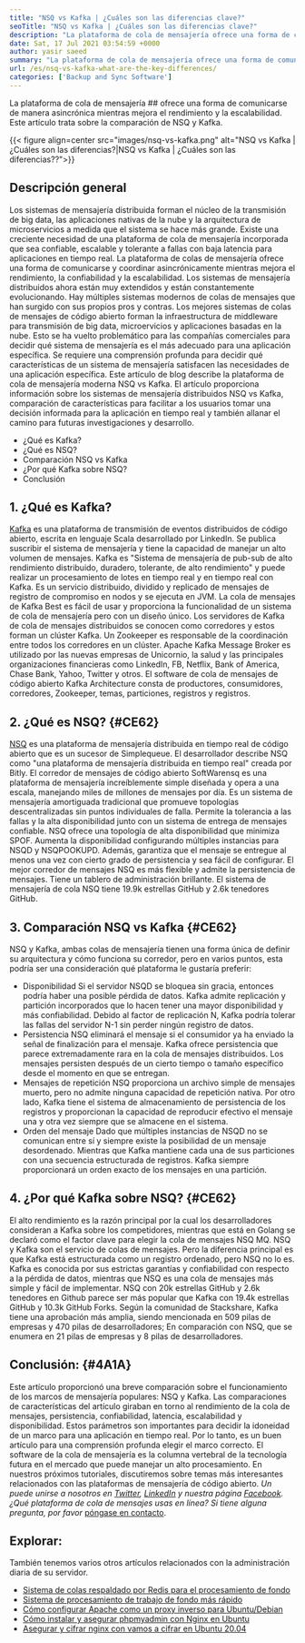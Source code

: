 ```yaml
---
title: "NSQ vs Kafka | ¿Cuáles son las diferencias clave?" 
seoTitle: "NSQ vs Kafka | ¿Cuáles son las diferencias clave?" 
description: "La plataforma de cola de mensajería ofrece una forma de comunicarse de manera asincrónica. Este artículo trata sobre las diferencias del sistema de colas de mensajes distribuidos NSQ y Kafka." 
date: Sat, 17 Jul 2021 03:54:59 +0000
author: yasir saeed
summary: "La plataforma de cola de mensajería ofrece una forma de comunicarse de manera asincrónica mientras mejora el rendimiento y la escalabilidad. Este artículo trata sobre la comparación de NSQ y Kafka." 
url: /es/nsq-vs-kafka-what-are-the-key-differences/
categories: ['Backup and Sync Software']
---
```


La plataforma de cola de mensajería ## ofrece una forma de comunicarse de manera asincrónica mientras mejora el rendimiento y la escalabilidad. Este artículo trata sobre la comparación de NSQ y Kafka.

{{< figure align=center src="images/nsq-vs-kafka.png" alt="NSQ vs Kafka | ¿Cuáles son las diferencias?|NSQ vs Kafka | ¿Cuáles son las diferencias??">}}


## **Descripción general**
Los sistemas de mensajería distribuida forman el núcleo de la transmisión de big data, las aplicaciones nativas de la nube y la arquitectura de microservicios a medida que el sistema se hace más grande. Existe una creciente necesidad de una plataforma de cola de mensajería incorporada que sea confiable, escalable y tolerante a fallas con baja latencia para aplicaciones en tiempo real. La plataforma de colas de mensajería ofrece una forma de comunicarse y coordinar asincrónicamente mientras mejora el rendimiento, la confiabilidad y la escalabilidad.
Los sistemas de mensajería distribuidos ahora están muy extendidos y están constantemente evolucionando. Hay múltiples sistemas modernos de colas de mensajes que han surgido con sus propios pros y contras. Los mejores sistemas de colas de mensajes de código abierto forman la infraestructura de middleware para transmisión de big data, microervicios y aplicaciones basadas en la nube. Esto se ha vuelto problemático para las compañías comerciales para decidir qué sistema de mensajería es el más adecuado para una aplicación específica. Se requiere una comprensión profunda para decidir qué características de un sistema de mensajería satisfacen las necesidades de una aplicación específica.
Este artículo de blog describe la plataforma de cola de mensajería moderna NSQ vs Kafka. El artículo proporciona información sobre los sistemas de mensajería distribuidos NSQ vs Kafka, comparación de características para facilitar a los usuarios tomar una decisión informada para la aplicación en tiempo real y también allanar el camino para futuras investigaciones y desarrollo.
  * ¿Qué es Kafka?
  * ¿Qué es NSQ?
  * Comparación NSQ vs Kafka
  * ¿Por qué Kafka sobre NSQ?
  * Conclusión

## 1. ¿Qué es Kafka?
[Kafka][1] es una plataforma de transmisión de eventos distribuidos de código abierto, escrita en lenguaje Scala desarrollado por LinkedIn. Se publica suscribir el sistema de mensajería y tiene la capacidad de manejar un alto volumen de mensajes. Kafka es "Sistema de mensajería de pub-sub de alto rendimiento distribuido, duradero, tolerante, de alto rendimiento" y puede realizar un procesamiento de lotes en tiempo real y en tiempo real con Kafka. Es un servicio distribuido, dividido y replicado de mensajes de registro de compromiso en nodos y se ejecuta en JVM. La cola de mensajes de Kafka Best es fácil de usar y proporciona la funcionalidad de un sistema de cola de mensajería pero con un diseño único.
Los servidores de Kafka de cola de mensajes distribuidos se conocen como corredores y estos forman un clúster Kafka. Un Zookeeper es responsable de la coordinación entre todos los corredores en un clúster. Apache Kafka Message Broker es utilizado por las nuevas empresas de Unicornio, la salud y las principales organizaciones financieras como LinkedIn, FB, Netflix, Bank of America, Chase Bank, Yahoo, Twitter y otros. El software de cola de mensajes de código abierto Kafka Architecture consta de productores, consumidores, corredores, Zookeeper, temas, particiones, registros y registros.

## 2. ¿Qué es NSQ? {#CE62}
[NSQ][2] es una plataforma de mensajería distribuida en tiempo real de código abierto que es un sucesor de Simplequeue. El desarrollador describe NSQ como "una plataforma de mensajería distribuida en tiempo real" creada por Bitly. El corredor de mensajes de código abierto SoftWarensq es una plataforma de mensajería increíblemente simple diseñada y opera a una escala, manejando miles de millones de mensajes por día. Es un sistema de mensajería amortiguada tradicional que promueve topologías descentralizadas sin puntos individuales de falla. Permite la tolerancia a las fallas y la alta disponibilidad junto con un sistema de entrega de mensajes confiable.
NSQ ofrece una topología de alta disponibilidad que minimiza SPOF. Aumenta la disponibilidad configurando múltiples instancias para NSQD y NSQPOOKUPD. Además, garantiza que el mensaje se entregue al menos una vez con cierto grado de persistencia y sea fácil de configurar. El mejor corredor de mensajes NSQ es más flexible y admite la persistencia de mensajes. Tiene un tablero de administración brillante. El sistema de mensajería de cola NSQ tiene 19.9k estrellas GitHub y 2.6k tenedores GitHub.

## 3. Comparación NSQ vs Kafka {#CE62}
NSQ y Kafka, ambas colas de mensajería tienen una forma única de definir su arquitectura y cómo funciona su corredor, pero en varios puntos, esta podría ser una consideración qué plataforma le gustaría preferir:
  * Disponibilidad
Si el servidor NSQD se bloquea sin gracia, entonces podría haber una posible pérdida de datos. Kafka admite replicación y partición incorporados que lo hacen tener una mayor disponibilidad y más confiabilidad. Debido al factor de replicación N, Kafka podría tolerar las fallas del servidor N-1 sin perder ningún registro de datos.
  * Persistencia
NSQ eliminará el mensaje si el consumidor ya ha enviado la señal de finalización para el mensaje.
Kafka ofrece persistencia que parece extremadamente rara en la cola de mensajes distribuidos. Los mensajes persisten después de un cierto tiempo o tamaño específico desde el momento en que se entregan.
  * Mensajes de repetición
NSQ proporciona un archivo simple de mensajes muerto, pero no admite ninguna capacidad de repetición nativa.
Por otro lado, Kafka tiene el sistema de almacenamiento de persistencia de los registros y proporcionan la capacidad de reproducir efectivo el mensaje una y otra vez siempre que se almacene en el sistema.
  * Orden del mensaje
Dado que múltiples instancias de NSQD no se comunican entre sí y siempre existe la posibilidad de un mensaje desordenado. Mientras que Kafka mantiene cada una de sus particiones con una secuencia estructurada de registros. Kafka siempre proporcionará un orden exacto de los mensajes en una partición.

## 4. ¿Por qué Kafka sobre NSQ? {#CE62}
El alto rendimiento es la razón principal por la cual los desarrolladores consideran a Kafka sobre los competidores, mientras que está en Golang se declaró como el factor clave para elegir la cola de mensajes NSQ MQ. NSQ y Kafka son el servicio de colas de mensajes. Pero la diferencia principal es que Kafka está estructurada como un registro ordenado, pero NSQ no lo es. Kafka es conocida por sus estrictas garantías y confiabilidad con respecto a la pérdida de datos, mientras que NSQ es una cola de mensajes más simple y fácil de implementar.
NSQ con 20k estrellas GitHub y 2.6k tenedores en Github parece ser más popular que Kafka con 19.4k estrellas GitHub y 10.3k GitHub Forks. Según la comunidad de Stackshare, Kafka tiene una aprobación más amplia, siendo mencionada en 509 pilas de empresas y 470 pilas de desarrolladores; En comparación con NSQ, que se enumera en 21 pilas de empresas y 8 pilas de desarrolladores.

## Conclusión: {#4A1A}
Este artículo proporcionó una breve comparación sobre el funcionamiento de los marcos de mensajería populares: NSQ y Kafka. Las comparaciones de características del artículo giraban en torno al rendimiento de la cola de mensajes, persistencia, confiabilidad, latencia, escalabilidad y disponibilidad. Estos parámetros son importantes para decidir la idoneidad de un marco para una aplicación en tiempo real. Por lo tanto, es un buen artículo para una comprensión profunda elegir el marco correcto. El software de la cola de mensajería es la columna vertebral de la tecnología futura en el mercado que puede manejar un alto procesamiento. En nuestros próximos tutoriales, discutiremos sobre temas más interesantes relacionados con las plataformas de mensajería de código abierto.
_Un puede unirse a nosotros en [Twitter][3], [LinkedIn][4] y nuestra página [Facebook][5]. ¿Qué plataforma de cola de mensajes usas en línea? Si tiene alguna pregunta, por favor_ [póngase en contacto][6].

## Explorar:
También tenemos varios otros artículos relacionados con la administración diaria de su servidor.
  * [Sistema de colas respaldado por Redis para el procesamiento de fondo][7]
  * [Sistema de procesamiento de trabajo de fondo más rápido][8]
  * [Cómo configurar Apache como un proxy inverso para Ubuntu/Debian][9]
  * [Cómo instalar y asegurar phpmyadmin con Nginx en Ubuntu][10]
  * [Asegurar y cifrar nginx con vamos a cifrar en Ubuntu 20.04][11]

  
[1]: https://kafka.apache.org/
[2]: https://nsq.io/
[3]: https://twitter.com/containerize_co
[4]: https://www.linkedin.com/company/containerize/
[5]: http://facebook.com/containerize
[6]: mailto:yasir.saeed@aspose.com
[7]: https://products.containerize.com/message-queue-software/resque/
[8]: https://products.containerize.com/message-queue-software/sidekiq/
[9]: https://blog.containerize.com/web-server-solution-stack/how-to-configure-apache-as-a-reverse-proxy-for-ubuntudebian/
[10]: https://blog.containerize.com/web-server-solution-stack/how-to-install-and-secure-phpmyadmin-with-nginx-on-ubuntu/
[11]: https://blog.containerize.com/web-server-solution-stack/how-to-secure-nginx-with-letsencrypt-on-ubuntu-20-04/
